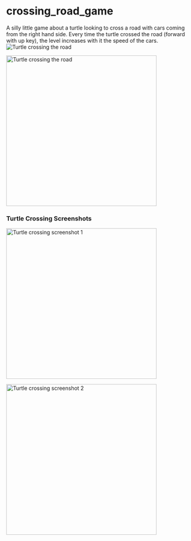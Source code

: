 # crossing_road_game
A silly little game about a turtle looking to cross a road with cars coming from the right hand side. Every time the turtle crossed the road (forward with up key), the level increases with it the speed of the cars.
![Turtle crossing the road](https://github.com/user-attachments/assets/3acd2f21-e8ab-473e-bf34-ec055fecb85a)

<img src="https://github.com/user-attachments/assets/56c7a511-d354-4577-9d5e-c72bc9b081d2/image.png" alt="Turtle crossing the road" width="400"/>

<h3>Turtle Crossing Screenshots</h3>

<p>
  <img src="https://github.com/user-attachments/assets/3acd2f21-e8ab-473e-bf34-ec055fecb85a/image.png" alt="Turtle crossing screenshot 1" width="400"/>
</p>

<p>
  <img src="https://github.com/user-attachments/assets/56c7a511-d354-4577-9d5e-c72bc9b081d2/image.png" alt="Turtle crossing screenshot 2" width="400"/>
</p>
